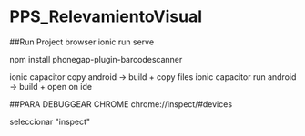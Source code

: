 # PPS_RelevamientoVisual


##Run Project  browser
ionic run serve

npm install phonegap-plugin-barcodescanner

ionic capacitor copy android -> build + copy files
ionic capacitor run android -> build + open on ide

##PARA DEBUGGEAR CHROME
chrome://inspect/#devices

seleccionar "inspect"